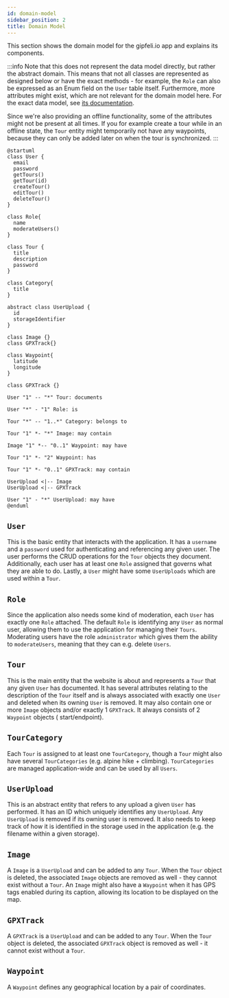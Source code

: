 ```yaml
---
id: domain-model
sidebar_position: 2
title: Domain Model
---
```


This section shows the domain model for the gipfeli.io app and explains its components.

:::info
Note that this does not represent the data model directly, but rather the abstract domain. This means that not all
classes are represented as designed below or have the exact methods - for example, the `Role` can also be expressed as
an Enum field on the `User` table itself. Furthermore, more attributes might exist, which are not relevant for the
domain model here. For the exact data model, see [its documentation](./data-model).

Since we're also providing an
offline functionality, some of the attributes might not be present at all times. If you for example create a tour while
in an offline state, the `Tour` entity might temporarily not have any waypoints, because they can only be added later on
when the tour is synchronized.
:::

```plantuml Domain
@startuml
class User {
  email
  password
  getTours()
  getTour(id)
  createTour()
  editTour()
  deleteTour()
}

class Role{
  name
  moderateUsers()
}

class Tour {
  title
  description
  password
}

class Category{
  title
}

abstract class UserUpload {
  id
  storageIdentifier
}

class Image {}
class GPXTrack{}

class Waypoint{
  latitude
  longitude
}

class GPXTrack {}

User "1" -- "*" Tour: documents

User "*" - "1" Role: is

Tour "*" -- "1..*" Category: belongs to

Tour "1" *- "*" Image: may contain

Image "1" *-- "0..1" Waypoint: may have

Tour "1" *- "2" Waypoint: has

Tour "1" *- "0..1" GPXTrack: may contain

UserUpload <|-- Image
UserUpload <|-- GPXTrack

User "1" - "*" UserUpload: may have
@enduml
```

## `User`

This is the basic entity that interacts with the application. It has a `username` and a `password` used for
authenticating and referencing any given user. The user performs the CRUD operations for the `Tour` objects they
document. Additionally, each user has at least one `Role` assigned that governs what they are able to do. Lastly,
a `User` might have some `UserUploads` which are used within a `Tour`.

## `Role`

Since the application also needs some kind of moderation, each `User` has exactly one `Role` attached. The
default `Role` is identifying any `User` as normal user, allowing them to use the application for managing their
`Tours`. Moderating users have the role `administrator` which gives them the ability to `moderateUsers`,
meaning that they can e.g. delete `Users`.

## `Tour`

This is the main entity that the website is about and represents a `Tour` that any given `User` has documented. It has
several attributes relating to the description of the `Tour` itself and is always associated with exactly one `User` and
deleted when its owning `User` is removed. It
may also contain one or more `Image` objects and/or exactly 1 `GPXTrack`. It always consists of 2 `Waypoint` objects (
start/endpoint).

## `TourCategory`

Each `Tour` is assigned to at least one `TourCategory`, though a `Tour` might also have several `TourCategories` (e.g.
alpine hike + climbing). `TourCategories` are managed application-wide and can be used by all `Users`.

## `UserUpload`

This is an abstract entity that refers to any upload a given `User` has performed. It has an ID which uniquely
identifies any `UserUpload`. Any `UserUpload` is removed if its owning user is removed. It also needs to keep track of
how it is identified in the storage used in the application (e.g. the filename within a given storage).

## `Image`

A `Image` is a `UserUpload` and can be added to any `Tour`. When the `Tour` object is deleted, the associated `Image`
objects are removed as
well - they cannot exist without a `Tour`. An `Image` might also have a `Waypoint` when it has GPS tags enabled during
its caption, allowing its location to be displayed on the map.

## `GPXTrack`

A `GPXTrack` is a `UserUpload` and can be added to any `Tour`. When the `Tour` object is deleted, the
associated `GPXTrack`
object is removed as
well - it cannot exist without a `Tour`.

## `Waypoint`

A `Waypoint` defines any geographical location by a pair of coordinates.

